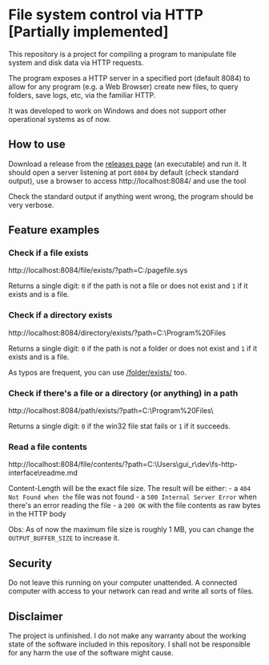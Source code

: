 # File system control via HTTP [Partially implemented]

This repository is a project for compiling a program to manipulate file system and disk data via HTTP requests.

The program exposes a HTTP server in a specified port (default 8084) to allow for any program (e.g. a Web Browser) create new files, to query folders, save logs, etc, via the familiar HTTP.

It was developed to work on Windows and does not support other operational systems as of now.

## How to use

Download a release from the [releases page](https://github.com/GuilhermeRossato/fs-http-interface/releases) (an executable) and run it. It should open a server listening at port `8084` by default (check standard output), use a browser to access http://localhost:8084/ and use the tool

Check the standard output if anything went wrong, the program should be very verbose.

## Feature examples

### Check if a file exists

http://localhost:8084/file/exists/?path=C:/pagefile.sys

Returns a single digit: `0` if the path is not a file or does not exist and `1` if it exists and is a file.

### Check if a directory exists

http://localhost:8084/directory/exists/?path=C:\Program%20Files

Returns a single digit: `0` if the path is not a folder or does not exist and `1` if it exists and is a file.

As typos are frequent, you can use [/folder/exists/](http://localhost:8084/folder/exists/?path=C:\Program%20Files) too.

### Check if there's a file or a directory (or anything) in a path

http://localhost:8084/path/exists/?path=C:\Program%20Files\

Returns a single digit: `0` if the win32 file stat fails or `1` if it succeeds.

### Read a file contents

http://localhost:8084/file/contents/?path=C:\Users\gui_r\dev\fs-http-interface\readme.md

Content-Length will be the exact file size. The result will be either:
    - a `404 Not Found when the` file was not found
    - a `500 Internal Server Error` when there's an error reading the file
    - a `200 OK` with the file contents as raw bytes in the HTTP body

Obs: As of now the maximum file size is roughly 1 MB, you can change the `OUTPUT_BUFFER_SIZE` to increase it.

## Security

Do not leave this running on your computer unattended. A connected computer with access to your network can read and write all sorts of files.

## Disclaimer

The project is unfinished. I do not make any warranty about the working state of the software included in this repository. I shall not be responsible for any harm the use of the software might cause.
